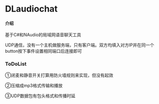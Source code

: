 # DLaudiochat

#### 介绍
基于C#和NAudio的局域网语音聊天工具

UDP通信，没有一个主机做服务端，只有客户端。双方均填入对方IP并在同一个button按下事件设置相同端口后连接即可

### ToDoList

①闭麦和静音开关打算用防火墙规则来实现，但没有起效

②压缩成mp3格式传输和播放

③UDP数据包有包头格式和传播时延